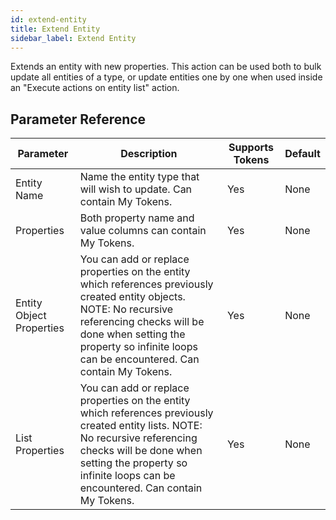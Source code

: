 ```yaml
---
id: extend-entity
title: Extend Entity
sidebar_label: Extend Entity
---
```



Extends an entity with new properties. This action can be used both to bulk update all entities of a type, or update entities one by one when used inside an "Execute actions on entity list" action.

## Parameter Reference
| Parameter | Description | Supports Tokens | Default |
| -- | -- | -- | -- |
| Entity Name | Name the entity type that will wish to update. Can contain My Tokens. | Yes | None |
| Properties | Both property name and value columns can contain My Tokens. | Yes | None |
| Entity Object Properties | You can add or replace properties on the entity which references previously created entity objects. NOTE: No recursive referencing checks will be done when setting the property so infinite loops can be encountered. Can contain My Tokens. | Yes | None |
| List Properties | You can add or replace properties on the entity which references previously created entity lists. NOTE: No recursive referencing checks will be done when setting the property so infinite loops can be encountered. Can contain My Tokens. | Yes | None |
